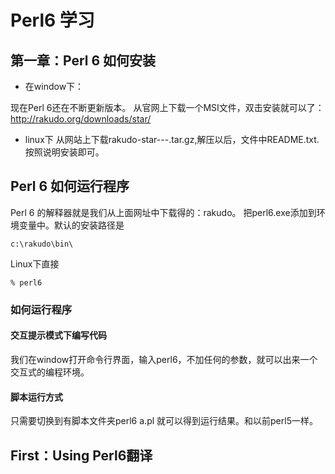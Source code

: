# Perl6 学习
## 第一章：Perl 6 如何安装
* 在window下：

现在Perl 6还在不断更新版本。
从官网上下载一个MSI文件，双击安装就可以了：
http://rakudo.org/downloads/star/
* linux下
从网站上下载rakudo-star---.tar.gz,解压以后，文件中README.txt.
按照说明安装即可。

## Perl 6 如何运行程序
Perl 6 的解释器就是我们从上面网址中下载得的：rakudo。
把perl6.exe添加到环境变量中。默认的安装路径是
```
c:\rakudo\bin\ 
```
Linux下直接
```
% perl6 
```
### 如何运行程序
#### 交互提示模式下编写代码
我们在window打开命令行界面，输入perl6，不加任何的参数，就可以出来一个交互式的编程环境。

####  脚本运行方式
只需要切换到有脚本文件夹perl6 a.pl
就可以得到运行结果。和以前perl5一样。

## First：Using Perl6翻译

